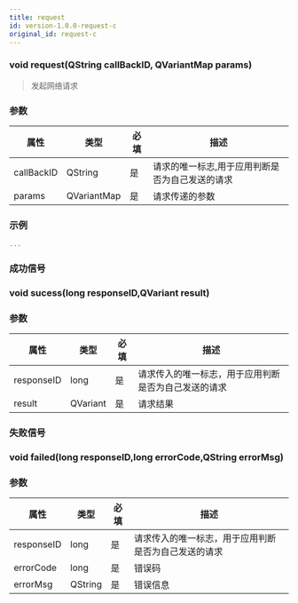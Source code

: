 ```yaml
---
title: request
id: version-1.0.0-request-c
original_id: request-c
---
```


### void request(QString callBackID, QVariantMap params)
> 发起网络请求

### 参数
属性 | 类型 | 必填 | 描述
---|---|---|---
callBackID| QString | 是 | 请求的唯一标志,用于应用判断是否为自己发送的请求
params| QVariantMap | 是 | 请求传递的参数

### 示例
```C++
...
```

### 成功信号
### void sucess(long responseID,QVariant result)
### 参数
属性 | 类型 | 必填 | 描述
---|---|---|---
responseID | long | 是 | 请求传入的唯一标志，用于应用判断是否为自己发送的请求
result| QVariant | 是 | 请求结果

### 失败信号
### void failed(long responseID,long errorCode,QString errorMsg)
### 参数
属性 | 类型 | 必填 | 描述
---|---|---|---
responseID | long | 是 | 请求传入的唯一标志，用于应用判断是否为自己发送的请求
errorCode| long | 是 | 错误码
errorMsg| QString | 是 | 错误信息